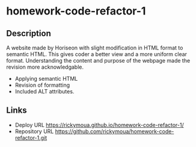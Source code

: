 # homework-code-refactor-1
## Description

A website made by Horiseon with slight modification in HTML format to semantic HTML. This gives coder a better view and a more uniform clear format. 
Understanding the content and purpose of the webpage made the revision more acknowledgable.

- Applying semantic HTML
- Revision of formatting 
- Included ALT attributes.

## Links

- Deploy URL https://rickymoua.github.io/homework-code-refactor-1/
- Repository URL https://github.com/rickymoua/homework-code-refactor-1.git




